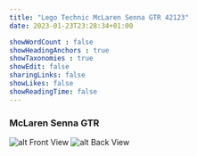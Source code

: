 ```yaml
---
title: "Lego Technic McLaren Senna GTR 42123"
date: 2023-01-23T23:28:34+01:00

showWordCount : false
showHeadingAnchors : true
showTaxonomies : true
showEdit: false 
sharingLinks: false
showLikes: false
showReadingTime: false
---
```


### McLaren Senna GTR

![alt Front View](/img/lego/mclaren/1.JPEG)
![alt Back View](/img/lego/mclaren/2.JPEG)
